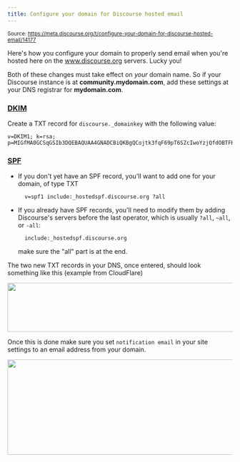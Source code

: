 ```yaml
---
title: Configure your domain for Discourse hosted email
---
```


<small class="doc-source">Source: https://meta.discourse.org/t/configure-your-domain-for-discourse-hosted-email/14177</small>

Here's how you configure your domain to properly send email when you're hosted here on the www.discourse.org servers. Lucky you!

Both of these changes must take effect on *your* domain name. So if your Discourse instance is at  **community.mydomain.com**, add these settings at your DNS registrar for **mydomain.com**.

### [DKIM](http://en.wikipedia.org/wiki/DomainKeys_Identified_Mail)

Create a TXT record for `discourse._domainkey` with the following value:

    v=DKIM1; k=rsa; p=MIGfMA0GCSqGSIb3DQEBAQUAA4GNADCBiQKBgQCojtk3fqF69pT6SZcIwoYzjQfdOBTFK7AOyxEGBwHLZ+xqwQQlVgfL6xFZ7FhCYAczkGTCjdChX/qf6dg4LrtXrb+apymj9WpLOwPir6P5Mv9FH3t3BgrQeyyCLhAHqDrUk+kU3B2z1uva3oWw3qN9MLZaX8HjR13w9ywVEgzjpQIDAQAB

### [SPF](http://en.wikipedia.org/wiki/Sender_Policy_Framework)

- If you don't yet have an SPF record, you'll want to add one for your domain, of type TXT 

        v=spf1 include:_hostedspf.discourse.org ?all

- If you already have SPF records, you'll need to modify them by adding Discourse's servers  before the last operator, which is usually `?all`, `~all`, or `-all`:

        include:_hostedspf.discourse.org

    make sure the "all" part is at the end.

The two new TXT records in your DNS, once entered, should look something like this (example from CloudFlare)

<img src="//discourse-meta.s3-us-west-1.amazonaws.com/original/3X/8/2/820eb7d5f92565318f9e0618fafc128e38a1036a.png" width="690" height="110"> 

Once this is done make sure you set `notification email` in your site settings to an email address from your domain.

<img src="//discourse-meta.s3-us-west-1.amazonaws.com/original/3X/5/8/5868918eaa5d805abb54a3e3c5b8965aabb6c992.png" width="690" height="214">
